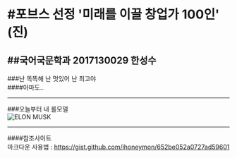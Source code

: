 #포브스 선정 '미래를 이끌 창업가 100인' (진)   
===========================================


##국어국문학과 2017130029 한성수   
-------------------------------------------


###난 똑똑해 난 멋있어 난 최고야   
####아마도..

***

###오늘부터 내 롤모델   
![ELON MUSK](https://image.ytn.co.kr/general/jpg/2021/1029/202110291540080554_d.jpg)


***

####참조사이트   
마크다운 사용법 : <https://gist.github.com/ihoneymon/652be052a0727ad59601>
